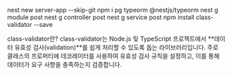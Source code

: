 nest new server-app --skip-git
npm i pg typeorm @nestjs/typeorm
nest g module post
nest g controller post
nest g service post
npm install class-validator --save

class-validator란?
class-validator는 Node.js 및 TypeScript 프로젝트에서 **데이터 유효성 검사(validation)**를 쉽게 처리할 수 있도록 돕는 라이브러리입니다. 주로 클래스의 프로퍼티에 데코레이터를 사용하여 유효성 검사 규칙을 설정하고, 이를 통해 데이터가 요구 사항을 충족하는지 검증합니다.
